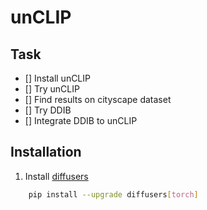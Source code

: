 # unCLIP

## Task

- [] Install unCLIP
- [] Try unCLIP
- [] Find results on cityscape dataset
- [] Try DDIB
- [] Integrate DDIB to unCLIP

## Installation

1. Install [diffusers](https://github.com/huggingface/diffusers?tab=readme-ov-file)

```bash
    pip install --upgrade diffusers[torch]
```
